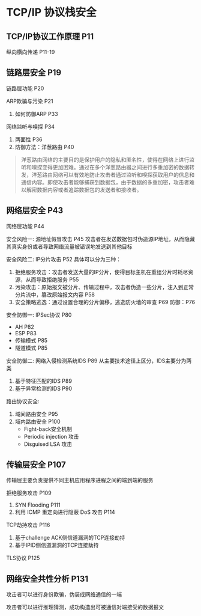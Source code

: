 # TCP/IP 协议栈安全

## TCP/IP协议工作原理 P11

纵向横向传递 P11-19

## 链路层安全 P19

链路层功能 P20

ARP欺骗与污染 P21
1. 如何防御ARP P33

网络监听与嗅探 P34
1. 两面性 P36
2. 防御方法：洋葱路由 P40
> 洋葱路由网络的主要目的是保护用户的隐私和匿名性，使得在网络上进行监听和嗅探变得更加困难。通过在多个洋葱路由器之间进行多重加密的数据转发，洋葱路由网络可以有效地防止攻击者通过监听和嗅探获取用户的信息和通信内容。即使攻击者能够捕获到数据包，由于数据的多重加密，攻击者难以解密数据内容或者追踪数据包的发送者和接收者。

## 网络层安全 P43

网络层功能 P44

安全风险一: 源地址假冒攻击 P45
攻击者在发送数据包时伪造源IP地址，从而隐藏其真实身份或者导致网络流量被错误地发送到其他目标

安全风险二: IP分片攻击 P52
具体可以分为三种：
1. 拒绝服务攻击：攻击者发送大量的IP分片，使得目标主机在重组分片时耗尽资源，从而导致拒绝服务 P55
2. 污染攻击：原始报文被分片、传输过程中，攻击者伪造一些分片，注入到正常分片流中，篡改原始报文内容 P58
3. 安全策略逃逸：通过设置合理的分片偏移，逃逸防火墙的审查 P69
防御：P76

安全防御一: IPSec协议 P80
- AH P82
- ESP P83   
- 传输模式 P85
- 隧道模式 P85

安全防御二: 网络入侵检测系统IDS P89
从主要技术途径上区分，IDS主要分为两类
1. 基于特征匹配的IDS P89
2. 基于异常检测的IDS P90

路由协议安全: 
1. 域间路由安全 P95
2. 域内路由安全 P100
    - Fight-back安全机制
    - Periodic injection 攻击
    - Disguised LSA 攻击

## 传输层安全 P107

传输层主要负责提供不同主机应用程序进程之间的端到端的服务

拒绝服务攻击 P109
1. SYN Flooding P111
2. 利用 ICMP 重定向进行隐蔽 DoS 攻击 P114

TCP劫持攻击 P116
1. 基于challenge ACK侧信道漏洞的TCP连接劫持
2. 基于IPID侧信道漏洞的TCP连接劫持


TLS协议 P125

## 网络安全共性分析 P131

攻击者可以进行身份欺骗，伪装成网络通信的一端

攻击者可以进行推理猜测，成功构造出可被通信对端接受的数据报文 
